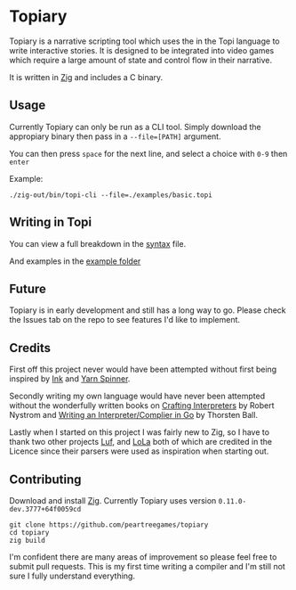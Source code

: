 # Topiary

Topiary is a narrative scripting tool which uses the in the Topi language to write interactive stories.
It is designed to be integrated into video games which require a large amount of state and control flow in their narrative.

It is written in [Zig](https://ziglang.org) and includes a C binary.

## Usage

Currently Topiary can only be run as a CLI tool.
Simply download the appropiary binary then pass in a `--file=[PATH]` argument.

You can then press `space` for the next line, and select a choice with `0-9` then `enter`

Example:
```
./zig-out/bin/topi-cli --file=./examples/basic.topi
```

## Writing in Topi

You can view a full breakdown in the [syntax](https://github.com/peartreegames/topiary/blob/main/docs/syntax.md) file.

And examples in the [example folder](https://github.com/peartreegames/topiary/tree/main/examples)

## Future

Topiary is in early development and still has a long way to go.
Please check the Issues tab on the repo to see features I'd like to implement.

## Credits

First off this project never would have been attempted without first being inspired by [Ink](https://github.com/inkle/ink) and [Yarn Spinner](https://yarnspinner.dev). 

Secondly writing my own language would have never been attempted without the wonderfully written books on [Crafting Interpreters](https://craftinginterpreters.com) by Robert Nystrom and [Writing an Interpreter/Complier in Go](https://interpreterbook.com)
by Thorsten Ball. 

Lastly when I started on this project I was fairly new to Zig, so I have to thank two other projects [Luf](https://github.com/Luukdegram/luf/tree/master), 
and [LoLa](https://github.com/MasterQ32/LoLa/tree/master) both of which are credited in the Licence since their parsers were used as inspiration when starting out.

## Contributing

Download and install [Zig](https://ziglang.org). Currently Topiary uses version `0.11.0-dev.3777+64f0059cd`

```
git clone https://github.com/peartreegames/topiary
cd topiary
zig build
```

I'm confident there are many areas of improvement so please feel free to submit pull requests.
This is my first time writing a compiler and I'm still not sure I fully understand everything.

